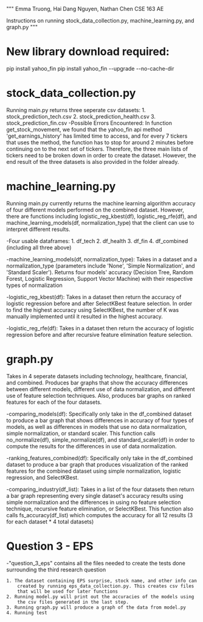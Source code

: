 """
Emma Truong, Hai Dang Nguyen, Nathan Chen
CSE 163 AE

Instructions on running stock_data_collection.py, machine_learning.py,
and graph.py
"""

# New library download required:
pip install yahoo_fin
pip install yahoo_fin --upgrade --no-cache-dir


# stock_data_collection.py
Running main.py returns three seperate csv datasets:
    1. stock_prediction_tech.csv
    2. stock_prediction_health.csv
    3. stock_prediction_fin.csv
-Possible Errors Encountered:
    In function get_stock_movement, we found that the yahoo_fin api
    method 'get_earnings_history' has limited time to access, and for
    every 7 tickers that uses the method, the function has to stop for
    around 2 minutes before continuing on to the next set of tickers.
    Therefore, the three main lists of tickers need to be broken down
    in order to create the dataset. However, the end result of the three
    datasets is also provided in the folder already.


# machine_learning.py
Running main.py currently returns the machine learning algorithm
accuracy of four different models performed on the combined dataset.
However, there are functions including logistic_reg_kbest(df),
logistic_reg_rfe(df), and machine_learning_models(df, normalization_type)
that the client can use to interpret different results.

-Four usable dataframes:
    1. df_tech
    2. df_health
    3. df_fin
    4. df_combined (including all three above)

-machine_learning_models(df, normalization_type):
    Takes in a dataset and a normalization_type (parameters include
    'None', 'Simple Normalization', and 'Standard Scaler'). Returns
    four models' accuracy (Decision Tree, Random Forest, Logistic Regression,
    Support Vector Machine) with their respective types of normalization

-logistic_reg_kbest(df):
    Takes in a dataset then return the accuracy of logistic regression
    before and after SelectKBest feature selection. In order to find the
    highest accuracy using SelectKBest, the number of K was manually
    implemented until it resulted in the highest accuracy.

-logistic_reg_rfe(df):
    Takes in a dataset then return the accuracy of logistic regression
    before and after recursive feature elimination feature selection.
 
 
# graph.py
Takes in 4 seperate datasets including technology, healthcare, financial,
and combined. Produces bar graphs that show the accuracy differences between
different models, different use of data normalization, and different use of
feature selection techniques. Also, produces bar graphs on ranked features for
each of the four datasets.

-comparing_models(df):
    Specifically only take in the df_combined dataset to produce a bar graph that shows
    differences in accuracy of four types of models, as well as differences in models that
    use no data normalization, simple normalization, or standard scaler. This function calls
    no_normalize(df), simple_normalize(df), and standard_scaler(df) in order to compute the
    results for the differences in use of data normalization.

-ranking_features_combined(df):
    Specifically only take in the df_combined dataset to produce a bar graph
    that produces visualization of the ranked features for the combined dataset
    using simple normalization, logistic regression, and SelectKBest.

-comparing_industry(df_list):
    Takes in a list of the four datasets then return a bar graph representing
    every single dataset's accuracy results using simple normalization and the
    differences in using no feature selection technique, recursive feature elimination,
    or SelectKBest. This function also calls fs_accuracy(df_list) which computes the
    accuracy for all 12 results (3 for each dataset * 4 total datasets)

 
# Question 3 - EPS
-"question_3_eps" contains all the files needed to create the tests
done surrounding the third research question

    1. The dataset containing EPS surprise, stock name, and other info can 
        created by running eps_data_collection.py. This creates csv files
        that will be used for later functions
    2. Running model.py will print out the accuracies of the models using
        the csv files generated in the last step.
    3. Running graph.py will produce a graph of the data from model.py
    4. Running test


 

